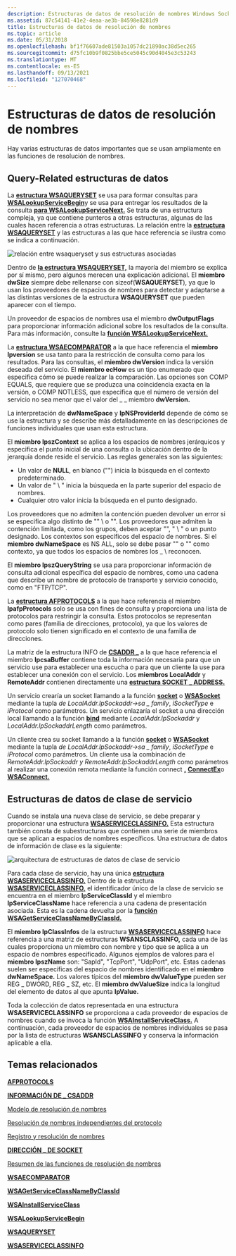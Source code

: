 ```yaml
---
description: Estructuras de datos de resolución de nombres Windows Sockets (Winsock).
ms.assetid: 87c54141-41e2-4eaa-ae3b-84598e8281d9
title: Estructuras de datos de resolución de nombres
ms.topic: article
ms.date: 05/31/2018
ms.openlocfilehash: bf1f76607ade81503a1057dc21890ac38d5ec265
ms.sourcegitcommit: d75fc10b9f0825bbe5ce5045c90d4045e3c53243
ms.translationtype: MT
ms.contentlocale: es-ES
ms.lasthandoff: 09/13/2021
ms.locfileid: "127070468"
---
```

# <a name="name-resolution-data-structures"></a>Estructuras de datos de resolución de nombres

Hay varias estructuras de datos importantes que se usan ampliamente en las funciones de resolución de nombres.

## <a name="query-related-data-structures"></a>Query-Related estructuras de datos

La [**estructura WSAQUERYSET**](/windows/desktop/api/Winsock2/ns-winsock2-wsaquerysetw) se usa para formar consultas para [**WSALookupServiceBegin**](/windows/desktop/api/Winsock2/nf-winsock2-wsalookupservicebegina)y se usa para entregar los resultados de la consulta [**para WSALookupServiceNext.**](/windows/desktop/api/Winsock2/nf-winsock2-wsalookupservicenexta) Se trata de una estructura compleja, ya que contiene punteros a otras estructuras, algunas de las cuales hacen referencia a otras estructuras. La relación entre la [**estructura WSAQUERYSET**](/windows/desktop/api/Winsock2/ns-winsock2-wsaquerysetw) y las estructuras a las que hace referencia se ilustra como se indica a continuación.

![relación entre wsaqueryset y sus estructuras asociadas](images/ovrvw3-2.png)

Dentro de [**la estructura WSAQUERYSET,**](/windows/desktop/api/Winsock2/ns-winsock2-wsaquerysetw) la mayoría del miembro se explica por sí mismo, pero algunos merecen una explicación adicional. El **miembro dwSize** siempre debe rellenarse con sizeof(**WSAQUERYSET**), ya que lo usan los proveedores de espacios de nombres para detectar y adaptarse a las distintas versiones de la estructura **WSAQUERYSET** que pueden aparecer con el tiempo.

Un proveedor de espacios de nombres usa el miembro **dwOutputFlags** para proporcionar información adicional sobre los resultados de la consulta. Para más información, consulte la [**función WSALookupServiceNext.**](/windows/desktop/api/Winsock2/nf-winsock2-wsalookupservicenexta)

La [**estructura WSAECOMPARATOR**](/windows/desktop/api/Winsock2/ne-winsock2-wsaecomparator) a la que hace referencia el **miembro lpversion** se usa tanto para la restricción de consulta como para los resultados. Para las consultas, el **miembro dwVersion** indica la versión deseada del servicio. El **miembro ecHow** es un tipo enumerado que especifica cómo se puede realizar la comparación. Las opciones son COMP EQUALS, que requiere que se produzca una coincidencia exacta en la versión, o COMP NOTLESS, que especifica que el número de versión del servicio no sea menor que el valor del \_ \_ miembro **dwVersion.**

La interpretación de **dwNameSpace** y **lpNSProviderId** depende de cómo se use la estructura y se describe más detalladamente en las descripciones de funciones individuales que usan esta estructura.

El **miembro lpszContext** se aplica a los espacios de nombres jerárquicos y especifica el punto inicial de una consulta o la ubicación dentro de la jerarquía donde reside el servicio. Las reglas generales son las siguientes:

-   Un valor de **NULL**, en blanco ("") inicia la búsqueda en el contexto predeterminado.
-   Un valor de " \\ " inicia la búsqueda en la parte superior del espacio de nombres.
-   Cualquier otro valor inicia la búsqueda en el punto designado.

Los proveedores que no admiten la contención pueden devolver un error si se especifica algo distinto de "" \\ o "". Los proveedores que admiten la contención limitada, como los grupos, deben aceptar "", " \\ " o un punto designado. Los contextos son específicos del espacio de nombres. Si el **miembro dwNameSpace** es NS ALL, solo se debe pasar "" o "" como contexto, ya que todos los espacios de nombres los \_ \\ reconocen.

El **miembro lpszQueryString** se usa para proporcionar información de consulta adicional específica del espacio de nombres, como una cadena que describe un nombre de protocolo de transporte y servicio conocido, como en "FTP/TCP".

La [**estructura AFPROTOCOLS**](/windows/desktop/api/Winsock2/ns-winsock2-afprotocols) a la que hace referencia el miembro **lpafpProtocols** solo se usa con fines de consulta y proporciona una lista de protocolos para restringir la consulta. Estos protocolos se representan como pares (familia de direcciones, protocolo), ya que los valores de protocolo solo tienen significado en el contexto de una familia de direcciones.

La matriz de la estructura INFO de [**CSADDR \_**](/windows/win32/api/ws2def/ns-ws2def-csaddr_info) a la que hace referencia el miembro **lpcsaBuffer** contiene toda la información necesaria para que un servicio use para establecer una escucha o para que un cliente la use para establecer una conexión con el servicio. Los **miembros LocalAddr** y **RemoteAddr** contienen directamente una [**estructura SOCKET \_ ADDRESS.**](/windows/desktop/api/Ws2def/ns-ws2def-socket_address)

Un servicio crearía un socket llamando a la función [**socket**](/windows/desktop/api/Winsock2/nf-winsock2-socket) o [**WSASocket**](/windows/desktop/api/Winsock2/nf-winsock2-wsasocketa) mediante la tupla *de LocalAddr.lpSockaddr->sa \_ family*, *iSocketType* e *iProtocol* como parámetros. Un servicio enlazaría el socket a una dirección local llamando a la función [**bind**](/windows/desktop/api/winsock/nf-winsock-bind) mediante *LocalAddr.lpSockaddr* y *LocalAddr.lpSockaddrLength* como parámetros.

Un cliente crea su socket llamando a la función [**socket**](/windows/desktop/api/Winsock2/nf-winsock2-socket) o [**WSASocket**](/windows/desktop/api/Winsock2/nf-winsock2-wsasocketa) mediante la tupla *de LocalAddr.lpSockaddr->sa \_ family*, *iSocketType* e *iProtocol* como parámetros. Un cliente usa la combinación de *RemoteAddr.lpSockaddr y* *RemoteAddr.lpSockaddrLength* como parámetros al realizar una conexión remota mediante la función connect [**,**](/windows/desktop/api/Winsock2/nf-winsock2-connect) [**ConnectEx**](/windows/desktop/api/Mswsock/nc-mswsock-lpfn_connectex)o [**WSAConnect.**](/windows/desktop/api/Winsock2/nf-winsock2-wsaconnect)

## <a name="service-class-data-structures"></a>Estructuras de datos de clase de servicio

Cuando se instala una nueva clase de servicio, se debe preparar y proporcionar una estructura [**WSASERVICECLASSINFO.**](/windows/desktop/api/Winsock2/ns-winsock2-wsaserviceclassinfow) Esta estructura también consta de subestructuras que contienen una serie de miembros que se aplican a espacios de nombres específicos. Una estructura de datos de información de clase es la siguiente:

![arquitectura de estructuras de datos de clase de servicio](images/ovrvw3-3.png)

Para cada clase de servicio, hay una única [**estructura WSASERVICECLASSINFO.**](/windows/desktop/api/Winsock2/ns-winsock2-wsaserviceclassinfow) Dentro de la estructura [**WSASERVICECLASSINFO,**](/windows/desktop/api/Winsock2/ns-winsock2-wsaserviceclassinfow) el identificador único de la clase de servicio se encuentra en el miembro **lpServiceClassId** y el miembro **lpServiceClassName** hace referencia a una cadena de presentación asociada. Esta es la cadena devuelta por la [**función WSAGetServiceClassNameByClassId.**](/windows/desktop/api/Winsock2/nf-winsock2-wsagetserviceclassnamebyclassida)

El **miembro lpClassInfos** de la estructura [**WSASERVICECLASSINFO**](/windows/desktop/api/Winsock2/ns-winsock2-wsaserviceclassinfow) hace referencia a una matriz de estructuras **WSANSCLASSINFO,** cada una de las cuales proporciona un miembro con nombre y tipo que se aplica a un espacio de nombres especificado. Algunos ejemplos de valores para el **miembro lpszName** son: "SapId", "TcpPort", "UdpPort", etc. Estas cadenas suelen ser específicas del espacio de nombres identificado en el **miembro dwNameSpace.** Los valores típicos del **miembro dwValueType** pueden ser REG \_ DWORD, REG \_ SZ, etc. El **miembro dwValueSize** indica la longitud del elemento de datos al que apunta **lpValue.**

Toda la colección de datos representada en una estructura **WSASERVICECLASSINFO** se proporciona a cada proveedor de espacios de nombres cuando se invoca la función [**WSAInstallServiceClass.**](/windows/desktop/api/Winsock2/nf-winsock2-wsainstallserviceclassa) A continuación, cada proveedor de espacios de nombres individuales se pasa por la lista de estructuras **WSANSCLASSINFO** y conserva la información aplicable a ella.

## <a name="related-topics"></a>Temas relacionados

<dl> <dt>

[**AFPROTOCOLS**](/windows/desktop/api/Winsock2/ns-winsock2-afprotocols)
</dt> <dt>

[**INFORMACIÓN DE \_ CSADDR**](/windows/win32/api/ws2def/ns-ws2def-csaddr_info)
</dt> <dt>

[Modelo de resolución de nombres](name-resolution-model-2.md)
</dt> <dt>

[Resolución de nombres independientes del protocolo](protocol-independent-name-resolution-2.md)
</dt> <dt>

[Registro y resolución de nombres](registration-and-name-resolution-2.md)
</dt> <dt>

[**DIRECCIÓN \_ DE SOCKET**](/windows/desktop/api/Ws2def/ns-ws2def-socket_address)
</dt> <dt>

[Resumen de las funciones de resolución de nombres](summary-of-name-resolution-functions-2.md)
</dt> <dt>

[**WSAECOMPARATOR**](/windows/desktop/api/Winsock2/ne-winsock2-wsaecomparator)
</dt> <dt>

[**WSAGetServiceClassNameByClassId**](/windows/desktop/api/Winsock2/nf-winsock2-wsagetserviceclassnamebyclassida)
</dt> <dt>

[**WSAInstallServiceClass**](/windows/desktop/api/Winsock2/nf-winsock2-wsainstallserviceclassa)
</dt> <dt>

[**WSALookupServiceBegin**](/windows/desktop/api/Winsock2/nf-winsock2-wsalookupservicebegina)
</dt> <dt>

[**WSAQUERYSET**](/windows/desktop/api/Winsock2/ns-winsock2-wsaquerysetw)
</dt> <dt>

[**WSASERVICECLASSINFO**](/windows/desktop/api/Winsock2/ns-winsock2-wsaserviceclassinfow)
</dt> </dl>

 

 
